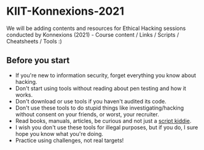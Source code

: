 # KIIT-Konnexions-2021

We will be adding contents and resources for Ethical Hacking sessions conducted by Konnexions (2021) - Course content / Links / Scripts / Cheatsheets / Tools :)

## Before you start

- If you're new to information security, forget everything you know about hacking.
- Don't start using tools without reading about pen testing and how it works.
- Don't download or use tools if you haven't audited its code.
- Don't use these tools to do stupid things like investigating/hacking without consent on your friends, or worst, your recruiter.
- Read books, manuals, articles, be curious and not just a [script kiddie](https://www.wikihow.com/Avoid-Becoming-a-Script-Kiddie).
- I wish you don't use these tools for illegal purposes, but if you do, I sure hope you know what you're doing.
- Practice using challenges, not real targets!
